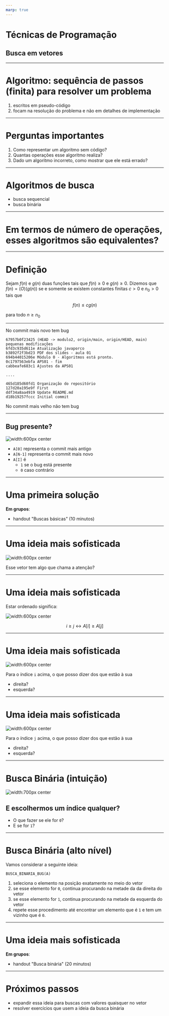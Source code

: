 ```yaml
---
marp: true
---
```


<style>
img[alt~="center"] {
  display: block;
  margin: 0 auto;
}
</style>

# Técnicas de Programação

## Busca em vetores

------

# Algoritmo: sequência de passos (finita) para resolver um problema

1. escritos em pseudo-código 
2. focam na resolução do problema e não em detalhes de implementação

------------

# Perguntas importantes

1. Como representar um algoritmo sem código?
2. Quantas operações esse algoritmo realiza?
3. Dado um algoritmo incorreto, como mostrar que ele está errado?

---------

# Algoritmos de busca

- busca sequencial
- busca binária

<!--15 min-->
---------

# Em termos de número de operações, esses algoritmos são equivalentes?


---------

# Definição

Sejam $f(n)$ e $g(n)$ duas funções tais que $f(n) \geq 0$ e $g(n) \geq 0$. Dizemos que $f(n) = \mathcal(O)(g(n))$ se e somente se existem constantes finitas $c > 0$ e $n_0 > 0$ tais que

$$
f(n) \leq c g(n)
$$

para todo $n \geq n_0$

--------

No commit mais novo tem bug

```
67957b0f23425 (HEAD -> modulo2, origin/main, origin/HEAD, main) pequenas modificações
6fd3c935d611e Atualização javaporco
b3892f2f3bd23 PDF dos slides - aula 01
694b44015206e Módulo 0 - Algoritmos está pronto.
0c1797563ebfa APS01 - fim
cabbeafe683c1 Ajustes da APS01

....

465d185d60fd1 Organização do repositório
127d20a195e9f First
ddf34a8aa4919 Update README.md
d18b19257fccc Initial commit
```

No commit mais velho não tem bug

-----------

## Bug presente?

![width:600px center](array-bug-1.png)

- `A[0]` representa o commit mais antigo
- `A[N-1]` representa o commit mais novo
- `A[I]` é
    - `1` se o bug está presente
    - `0` caso contrário

--------

# Uma primeira solução

**Em grupos**:

- handout "Buscas básicas" (10 minutos)

<!--5 minutos + 10 de discussão-->

--------

# Uma ideia mais sofisticada

![width:600px center](array-bug-1.png)

Esse vetor tem algo que chama a atenção?

<!--30 min + 15 de discussão-->

---------

# Uma ideia mais sofisticada

Estar ordenado significa:

![width:600px center](array-bug-2.png)

$$i \geq j \leftrightarrow A[i] \geq A[j]$$

--------

# Uma ideia mais sofisticada

![width:600px center](array-bug-2.png)

Para o índice `i` acima, o que posso dizer dos que estão à sua

- direita?
- esquerda?

--------

# Uma ideia mais sofisticada

![width:600px center](array-bug-2.png)

Para o índice `j` acima, o que posso dizer dos que estão à sua

- direita?
- esquerda?

----------

# Busca Binária (intuição)

![width:700px center](array-bug-3.png)

## E escolhermos um índice qualquer?

- O que fazer se ele for `0`?
- E se for `1`?

---

# Busca Binária (alto nível)

Vamos considerar a seguinte ideia:

`BUSCA_BINARIA_BUG(A)`

1. seleciona o elemento na posição exatamente no meio do vetor
2. se esse elemento for `0`, continua procurando na metade da da direita do vetor
3. se esse elemento for `1`, continua procurando na metade da esquerda do vetor
4. repete esse procedimento até encontrar um elemento que é `1` e tem um vizinho que é `0`.

------------

# Uma ideia mais sofisticada

**Em grupos**:

- handout "Busca binária" (20 minutos)

------------

# Próximos passos

<!--Fechamento 5 min-->

- expandir essa ideia para buscas com valores quaisquer no vetor
- resolver exercícios que usem a ideia da busca binária
